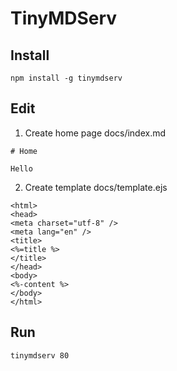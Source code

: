 # TinyMDServ

## Install

```
npm install -g tinymdserv
```

## Edit

1. Create home page docs/index.md

```
# Home

Hello
```

2. Create template docs/template.ejs

```
<html>
<head>
<meta charset="utf-8" />
<meta lang="en" />
<title>
<%=title %>
</title>
</head>
<body>
<%-content %>
</body>
</html>
```

## Run

```
tinymdserv 80
```
